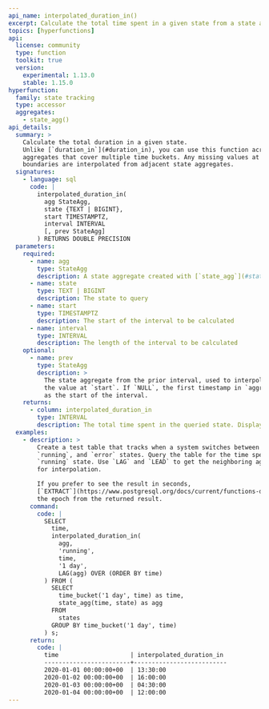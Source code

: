 ```yaml
---
api_name: interpolated_duration_in()
excerpt: Calculate the total time spent in a given state from a state aggregate, interpolating values at time bucket boundaries
topics: [hyperfunctions]
api:
  license: community
  type: function
  toolkit: true
  version:
    experimental: 1.13.0
    stable: 1.15.0
hyperfunction:
  family: state tracking
  type: accessor
  aggregates:
    - state_agg()
api_details:
  summary: >
    Calculate the total duration in a given state.
    Unlike [`duration_in`](#duration_in), you can use this function across multiple state
    aggregates that cover multiple time buckets. Any missing values at the time bucket
    boundaries are interpolated from adjacent state aggregates.
  signatures:
    - language: sql
      code: |
        interpolated_duration_in(
          agg StateAgg,
          state {TEXT | BIGINT},
          start TIMESTAMPTZ,
          interval INTERVAL
          [, prev StateAgg]
        ) RETURNS DOUBLE PRECISION
  parameters:
    required:
      - name: agg
        type: StateAgg
        description: A state aggregate created with [`state_agg`](#state_agg)
      - name: state
        type: TEXT | BIGINT
        description: The state to query
      - name: start
        type: TIMESTAMPTZ
        description: The start of the interval to be calculated
      - name: interval
        type: INTERVAL
        description: The length of the interval to be calculated
    optional:
      - name: prev
        type: StateAgg
        description: >
          The state aggregate from the prior interval, used to interpolate
          the value at `start`. If `NULL`, the first timestamp in `aggregate` is used
          as the start of the interval.
    returns:
      - column: interpolated_duration_in
        type: INTERVAL
        description: The total time spent in the queried state. Displayed as `days`, `hh:mm:ss`, or a combination of the two.
  examples:
    - description: >
        Create a test table that tracks when a system switches between `starting`,
        `running`, and `error` states. Query the table for the time spent in the
        `running` state. Use `LAG` and `LEAD` to get the neighboring aggregates
        for interpolation.

        If you prefer to see the result in seconds,
        [`EXTRACT`](https://www.postgresql.org/docs/current/functions-datetime.html#FUNCTIONS-DATETIME-EXTRACT)
        the epoch from the returned result.
      command:
        code: |
          SELECT 
            time,
            interpolated_duration_in(
              agg,
              'running',
              time,
              '1 day',
              LAG(agg) OVER (ORDER BY time)
          ) FROM (
            SELECT
              time_bucket('1 day', time) as time,
              state_agg(time, state) as agg
            FROM
              states
            GROUP BY time_bucket('1 day', time)
          ) s;
      return:
        code: |
          time                    | interpolated_duration_in 
          ------------------------+--------------------------
          2020-01-01 00:00:00+00  | 13:30:00
          2020-01-02 00:00:00+00  | 16:00:00
          2020-01-03 00:00:00+00  | 04:30:00
          2020-01-04 00:00:00+00  | 12:00:00
---
```



